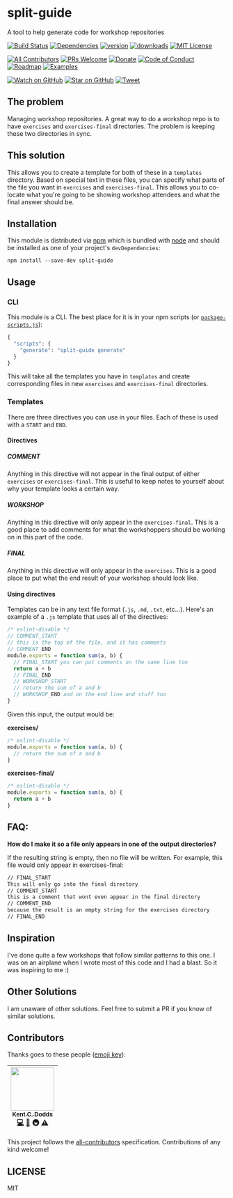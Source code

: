 # split-guide

A tool to help generate code for workshop repositories

[![Build Status][build-badge]][build]
[![Dependencies][dependencyci-badge]][dependencyci]
[![version][version-badge]][package]
[![downloads][downloads-badge]][npm-stat]
[![MIT License][license-badge]][LICENSE]

[![All Contributors](https://img.shields.io/badge/all_contributors-1-orange.svg?style=flat-square)](#contributors)
[![PRs Welcome][prs-badge]][prs]
[![Donate][donate-badge]][donate]
[![Code of Conduct][coc-badge]][coc]
[![Roadmap][roadmap-badge]][roadmap]
[![Examples][examples-badge]][examples]

[![Watch on GitHub][github-watch-badge]][github-watch]
[![Star on GitHub][github-star-badge]][github-star]
[![Tweet][twitter-badge]][twitter]

## The problem

Managing workshop repositories. A great way to do a workshop repo is to have `exercises` and
`exercises-final` directories. The problem is keeping these two directories in sync.

## This solution

This allows you to create a template for both of these in a `templates` directory. Based on special
text in these files, you can specify what parts of the file you want in `exercises` and
`exercises-final`. This allows you to co-locate what you're going to be showing workshop attendees
and what the final answer should be.

## Installation

This module is distributed via [npm][npm] which is bundled with [node][node] and should
be installed as one of your project's `devDependencies`:

```
npm install --save-dev split-guide
```

## Usage

### CLI

This module is a CLI. The best place for it is in your npm scripts
(or [`package-scripts.js`](https://www.npmjs.com/package/p-s)):

```javascript
{
  "scripts": {
    "generate": "split-guide generate"
  }
}
```

This will take all the templates you have in `templates` and create corresponding files in new
`exercises` and `exercises-final` directories.

### Templates

There are three directives you can use in your files. Each of these is used with a `START` and `END`.

#### Directives

##### COMMENT

Anything in this directive will not appear in the final output of either `exercises` or
`exercises-final`. This is useful to keep notes to yourself about why your template looks a certain
way.

##### WORKSHOP

Anything in this directive will only appear in the `exercises-final`. This is a good place to add
comments for what the workshoppers should be working on in this part of the code.

##### FINAL

Anything in this directive will only appear in the `exercises`. This is a good place to put what the
end result of your workshop should look like.

#### Using directives

Templates can be in any text file format (`.js`, `.md`, `.txt`, etc...). Here's an example of a `.js`
template that uses all of the directives:

```javascript
/* eslint-disable */
// COMMENT_START
// this is the top of the file, and it has comments
// COMMENT_END
module.exports = function sum(a, b) {
  // FINAL_START you can put comments on the same line too
  return a + b
  // FINAL_END
  // WORKSHOP_START
  // return the sum of a and b
  // WORKSHOP_END and on the end line and stuff too
}
```

Given this input, the output would be:

**exercises/**

```javascript
/* eslint-disable */
module.exports = function sum(a, b) {
  // return the sum of a and b
}
```

**exercises-final/**

```javascript
/* eslint-disable */
module.exports = function sum(a, b) {
  return a + b
}
```

## FAQ:

**How do I make it so a file only appears in one of the output directories?**

If the resulting string is empty, then no file will be written. For example, this file would only
appear in exercises-final:

```markdown
// FINAL_START
This will only go into the final directory
// COMMENT_START
this is a comment that wont even appear in the final directory
// COMMENT_END
because the result is an empty string for the exercises directory
// FINAL_END
```

## Inspiration

I've done quite a few workshops that follow similar patterns to this one. I was on an airplane when
I wrote most of this code and I had a blast. So it was inspiring to me :)

## Other Solutions

I am unaware of other solutions. Feel free to submit a PR if you know of similar solutions.

## Contributors

Thanks goes to these people ([emoji key][emojis]):

<!-- ALL-CONTRIBUTORS-LIST:START - Do not remove or modify this section -->
| [<img src="https://avatars.githubusercontent.com/u/1500684?v=3" width="100px;"/><br /><sub>Kent C. Dodds</sub>](https://kentcdodds.com)<br />[💻](https://github.com/kentcdodds/split-guide/commits?author=kentcdodds) [📖](https://github.com/kentcdodds/split-guide/commits?author=kentcdodds) 🚇 [⚠️](https://github.com/kentcdodds/split-guide/commits?author=kentcdodds) |
| :---: |
<!-- ALL-CONTRIBUTORS-LIST:END -->

This project follows the [all-contributors][all-contributors] specification. Contributions of any kind welcome!

## LICENSE

MIT

[npm]: https://www.npmjs.com/
[node]: https://nodejs.org
[build-badge]: https://img.shields.io/travis/kentcdodds/split-guide.svg?style=flat-square
[build]: https://travis-ci.org/kentcdodds/split-guide
[dependencyci-badge]: https://dependencyci.com/github/kentcdodds/split-guide/badge?style=flat-square
[dependencyci]: https://dependencyci.com/github/kentcdodds/split-guide
[version-badge]: https://img.shields.io/npm/v/split-guide.svg?style=flat-square
[package]: https://www.npmjs.com/package/split-guide
[downloads-badge]: https://img.shields.io/npm/dm/split-guide.svg?style=flat-square
[npm-stat]: http://npm-stat.com/charts.html?package=split-guide&from=2016-08-01
[license-badge]: https://img.shields.io/npm/l/split-guide.svg?style=flat-square
[license]: https://github.com/kentcdodds/split-guide/blob/master/other/LICENSE
[prs-badge]: https://img.shields.io/badge/PRs-welcome-brightgreen.svg?style=flat-square
[prs]: http://makeapullrequest.com
[donate-badge]: https://img.shields.io/badge/$-support-green.svg?style=flat-square
[donate]: http://kcd.im/donate
[coc-badge]: https://img.shields.io/badge/code%20of-conduct-ff69b4.svg?style=flat-square
[coc]: https://github.com/kentcdodds/split-guide/blob/master/other/CODE_OF_CONDUCT.md
[roadmap-badge]: https://img.shields.io/badge/%F0%9F%93%94-roadmap-CD9523.svg?style=flat-square
[roadmap]: https://github.com/kentcdodds/split-guide/blob/master/other/ROADMAP.md
[examples-badge]: https://img.shields.io/badge/%F0%9F%92%A1-examples-8C8E93.svg?style=flat-square
[examples]: https://github.com/kentcdodds/split-guide/blob/master/other/EXAMPLES.md
[github-watch-badge]: https://img.shields.io/github/watchers/kentcdodds/split-guide.svg?style=social
[github-watch]: https://github.com/kentcdodds/split-guide/watchers
[github-star-badge]: https://img.shields.io/github/stars/kentcdodds/split-guide.svg?style=social
[github-star]: https://github.com/kentcdodds/split-guide/stargazers
[twitter]: https://twitter.com/intent/tweet?text=Check%20out%20split-guide!%20https://github.com/kentcdodds/split-guide%20%F0%9F%91%8D
[twitter-badge]: https://img.shields.io/twitter/url/https/github.com/kentcdodds/split-guide.svg?style=social
[emojis]: https://github.com/kentcdodds/all-contributors#emoji-key
[all-contributors]: https://github.com/kentcdodds/all-contributors

